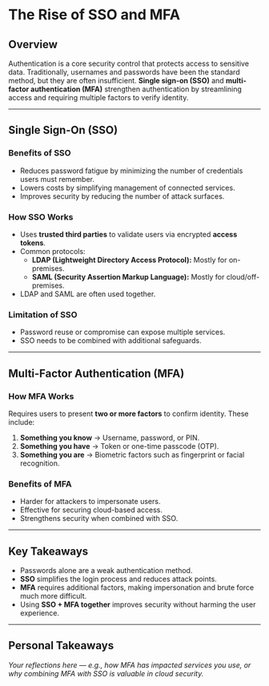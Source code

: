 # The Rise of SSO and MFA

## Overview
Authentication is a core security control that protects access to sensitive data. Traditionally, usernames and passwords have been the standard method, but they are often insufficient. **Single sign-on (SSO)** and **multi-factor authentication (MFA)** strengthen authentication by streamlining access and requiring multiple factors to verify identity.

---

## Single Sign-On (SSO)

### Benefits of SSO
- Reduces password fatigue by minimizing the number of credentials users must remember.  
- Lowers costs by simplifying management of connected services.  
- Improves security by reducing the number of attack surfaces.  

### How SSO Works
- Uses **trusted third parties** to validate users via encrypted **access tokens**.  
- Common protocols:  
  - **LDAP (Lightweight Directory Access Protocol):** Mostly for on-premises.  
  - **SAML (Security Assertion Markup Language):** Mostly for cloud/off-premises.  
- LDAP and SAML are often used together.  

### Limitation of SSO
- Password reuse or compromise can expose multiple services.  
- SSO needs to be combined with additional safeguards.  

---

## Multi-Factor Authentication (MFA)

### How MFA Works
Requires users to present **two or more factors** to confirm identity. These include:  
1. **Something you know** → Username, password, or PIN.  
2. **Something you have** → Token or one-time passcode (OTP).  
3. **Something you are** → Biometric factors such as fingerprint or facial recognition.  

### Benefits of MFA
- Harder for attackers to impersonate users.  
- Effective for securing cloud-based access.  
- Strengthens security when combined with SSO.  

---

## Key Takeaways
- Passwords alone are a weak authentication method.  
- **SSO** simplifies the login process and reduces attack points.  
- **MFA** requires additional factors, making impersonation and brute force much more difficult.  
- Using **SSO + MFA together** improves security without harming the user experience.  

---

## Personal Takeaways
*Your reflections here — e.g., how MFA has impacted services you use, or why combining MFA with SSO is valuable in cloud security.*
